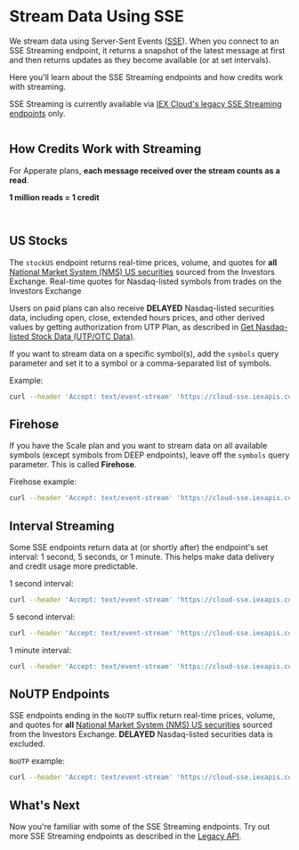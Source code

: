 # Stream Data Using SSE

We stream data using Server-Sent Events ([SSE](https://en.wikipedia.org/wiki/Server-sent_events)). When you connect to an SSE Streaming endpoint, it returns a snapshot of the latest message at first and then returns updates as they become available (or at set intervals).

Here you'll learn about the SSE Streaming endpoints and how credits work with streaming.

SSE Streaming is currently available via [IEX Cloud's legacy SSE Streaming endpoints](https://iexcloud.io/docs/api/#sse-streaming) only.

``` {note} In many cases, SSE Streaming is more efficient than REST calls because the streaming returns only the latest available data. SSE Streaming has 1 second, 5 second, and 1 minute interval-based endpoints. If you need more timing control, you may want to use REST calls at timed intervals.
```

## How Credits Work with Streaming

For Apperate plans, **each message received over the stream counts as a read**.

**1 million reads = 1 credit**

``` {important} Unlike other cloud databases that charge based on table scans and/or data blocks, a read on Apperate equates to getting a **whole** record/row.
```

``` {seealso} [Credits and Pricing](../administration/credits-and-pricing.md)
```

## US Stocks

The `stockUS` endpoint returns real-time prices, volume, and quotes for **all** [National Market System \(NMS\) US securities](https://www.finra.org/filing-reporting/oats/oats-reportable-securities-list) sourced from the Investors Exchange. Real-time quotes for Nasdaq-listed symbols from trades on the Investors Exchange

Users on paid plans can also receive **DELAYED** Nasdaq-listed securities data, including open, close, extended hours prices, and other derived values by getting authorization from UTP Plan, as described in [Get Nasdaq-listed Stock Data \(UTP/OTC Data\)](./getting-nasdaq-listed-utp-otc-stock-data.md#how-do-i-get-utp-authorization).

If you want to stream data on a specific symbol(s), add the `symbols` query parameter and set it to a symbol or a comma-separated list of symbols.

Example:

```bash
curl --header 'Accept: text/event-stream' 'https://cloud-sse.iexapis.com/v1/stocksUS?symbols=spy,msft&token=YOUR_TOKEN'
```

## Firehose

If you have the Scale plan and you want to stream data on all available symbols (except symbols from DEEP endpoints), leave off the `symbols` query parameter. This is called **Firehose**.

Firehose example:

```bash
curl --header 'Accept: text/event-stream' 'https://cloud-sse.iexapis.com/v1/stocksUS?token=YOUR_TOKEN'
```

## Interval Streaming

Some SSE endpoints return data at (or shortly after) the endpoint's set interval: 1 second, 5 seconds, or 1 minute. This helps make data delivery and credit usage more predictable.

1 second interval:

```bash
curl --header 'Accept: text/event-stream' 'https://cloud-sse.iexapis.com/v1/stocksUS1Second?token=YOUR_TOKEN&symbols=spy'
```

5 second interval:

```bash
curl --header 'Accept: text/event-stream' 'https://cloud-sse.iexapis.com/v1/stocksUS5Second?token=YOUR_TOKEN&symbols=spy'
```

1 minute interval:

```bash
curl --header 'Accept: text/event-stream' 'https://cloud-sse.iexapis.com/v1/stocksUS1Minute?token=YOUR_TOKEN&symbols=spy'
```

## NoUTP Endpoints

SSE endpoints ending in the `NoUTP` suffix return real-time prices, volume, and quotes for **all** [National Market System \(NMS\) US securities](https://www.finra.org/filing-reporting/oats/oats-reportable-securities-list) sourced from the Investors Exchange. **DELAYED** Nasdaq-listed securities data is excluded. 

`NoUTP` example:

```bash
curl --header 'Accept: text/event-stream' 'https://cloud-sse.iexapis.com/v1/stocksUSNoUTP?token=YOUR_TOKEN&symbols=spy'
```

## What's Next

Now you're familiar with some of the SSE Streaming endpoints. Try out more SSE Streaming endpoints as described in the [Legacy API](https://iexcloud.io/docs/api/#sse-streaming).
